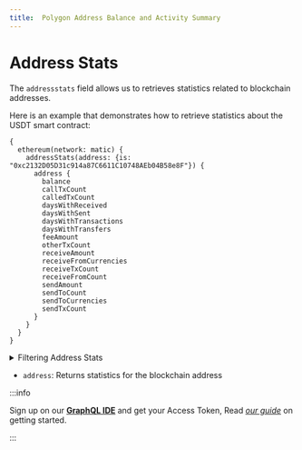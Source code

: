 ```yaml
---
title:  Polygon Address Balance and Activity Summary
---
```



<head>
<meta name="title" content="Polygon Token, Smart contract Details API"/>
<meta name="description" content="Get Polygon (Matic) Token supply and other attributes. Also, get Smart Contract property details of the Polygon blockchain."/>
<meta name="keywords" content="polygon api, polygon python api, polygon nft api, polygon scan api, polygon matic api, polygon api docs, polygon crypto api, polygon blockchain api,matic network api"/>
<meta name="robots" content="index, follow"/>
<meta http-equiv="Content-Type" content="text/html; charset=utf-8"/>
<meta name="language" content="English"/>

<!-- Open Graph / Facebook -->
<meta property="og:type" content="website" />
<meta property="og:title" content="Polygon Token, Smart contract Details API" />
<meta property="og:description" content="Get Polygon (Matic) Token supply and other attributes. Also, get Smart Contract property details of the Polygon blockchain." />

<!-- Twitter -->
<meta property="twitter:card" content="summary_large_image" />
<meta property="twitter:title" content="Polygon Token, Smart contract Details API" />
<meta property="twitter:description" content="Get Polygon (Matic) Token supply and other attributes. Also, get Smart Contract property details of the Polygon blockchain." />
</head>

# Address Stats

The `addressstats` field allows us to retrieves statistics related to blockchain addresses.

Here is an example that demonstrates how to retrieve statistics about the USDT smart contract:

```
{
  ethereum(network: matic) {
    addressStats(address: {is: "0xc2132D05D31c914a87C6611C10748AEb04B58e8F"}) {
      address {
        balance
        callTxCount
        calledTxCount
        daysWithReceived
        daysWithSent
        daysWithTransactions
        daysWithTransfers
        feeAmount
        otherTxCount
        receiveAmount
        receiveFromCurrencies
        receiveTxCount
        receiveFromCount
        sendAmount
        sendToCount
        sendToCurrencies
        sendTxCount
      }
    }
  }
}
```

<details>
<summary>Filtering Address Stats</summary>

-   `address`: Filter by a specific address or a list of addresses
-   `options`:  Filter returned data by ordering, limiting, and constraining it. Available fields: `asc`, `ascByInteger`, `desc`, `descByInteger`, `limit`, `limitBy`, `offset`.

</details>

-   `address`: Returns statistics for the blockchain address


:::info

Sign up on our **[GraphQL IDE](https://ide.bitquery.io/)** and get your Access Token, Read _[our guide](/docs/graphql-ide/how-to-start/)_ on getting started.

:::